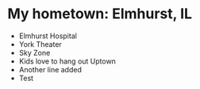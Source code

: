 # My hometown: Elmhurst, IL
- Elmhurst Hospital
- York Theater
- Sky Zone
- Kids love to hang out Uptown
- Another line added
- Test
